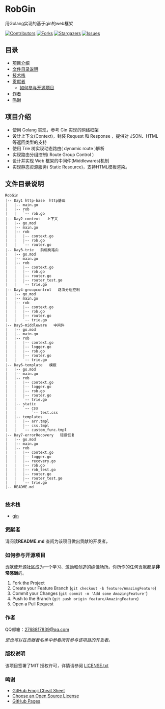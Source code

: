 # RobGin
用Golang实现的基于gin的web框架
<!-- PROJECT SHIELDS -->
[![Contributors][contributors-shield]][contributors-url]
[![Forks][forks-shield]][forks-url]
[![Stargazers][stars-shield]][stars-url]
[![Issues][issues-shield]][issues-url]

## 目录

- [项目介绍](#项目介绍)
- [文件目录说明](#文件目录说明)
- [技术栈](#技术栈)
- [贡献者](#贡献者)
    - [如何参与开源项目](#如何参与开源项目)
- [作者](#作者)
- [鸣谢](#鸣谢)


## 项目介绍
- 使用 Golang 实现，参考 Gin 实现的网络框架
- 设计上下文(Context)，封装 Request 和 Response ，提供对 JSON、HTML 等返回类型的支持
- 使用 Trie 树实现动态路由( dynamic route )解析
- 实现路由分组控制( Route Group Control )
- 设计并实现 Web 框架的中间件(Middlewares)机制
- 实现静态资源服务( Static Resource)，支持HTML模板渲染。
## 文件目录说明
```
RobGin
|-- Day1 http-base  http基础
|   |-- main.go
|   |-- rob
|   |   `-- rob.go
|-- Day2-context   上下文
|   |-- go.mod
|   |-- main.go
|   |-- rob
|   |   |-- context.go
|   |   |-- rob.go
|   |   `-- router.go
|-- Day3-trie   前缀树路由
|   |-- go.mod
|   |-- main.go
|   |-- rob
|   |   |-- context.go
|   |   |-- rob.go
|   |   |-- router.go
|   |   |-- router_test.go
|   |   `-- trie.go
|-- Day4-groupcontrol   路由分组控制
|   |-- go.mod
|   |-- main.go
|   |-- rob
|   |   |-- context.go
|   |   |-- rob.go
|   |   |-- router.go
|   |   `-- trie.go
|-- Day5-middleware   中间件
|   |-- go.mod
|   |-- main.go
|   |-- rob
|   |   |-- context.go
|   |   |-- logger.go
|   |   |-- rob.go
|   |   |-- router.go
|   |   `-- trie.go
|-- Day6-template   模板
|   |-- go.mod
|   |-- main.go
|   |-- rob
|   |   |-- context.go
|   |   |-- logger.go
|   |   |-- rob.go
|   |   |-- router.go
|   |   `-- trie.go
|   |-- static
|   |   `-- css
|   |       `-- test.css
|   |-- templates
|   |   |-- arr.tmpl
|   |   |-- css.tmpl
|   |   `-- custom_func.tmpl
|-- Day7-errorRecovery   错误恢复
|   |-- go.mod
|   |-- main.go
|   |-- rob
|   |   |-- context.go
|   |   |-- logger.go
|   |   |-- recovery.go 
|   |   |-- rob.go
|   |   |-- rob_test.go
|   |   |-- router.go
|   |   |-- router_test.go
|   |   `-- trie.go
|-- README.md


```

### 技术栈
- [gin](https://gin-gonic.com/zh-cn/)

### 贡献者

请阅读**README.md** 查阅为该项目做出贡献的开发者。

### 如何参与开源项目

贡献使开源社区成为一个学习、激励和创造的绝佳场所。你所作的任何贡献都是**非常感谢**的。


1. Fork the Project
2. Create your Feature Branch (`git checkout -b feature/AmazingFeature`)
3. Commit your Changes (`git commit -m 'Add some AmazingFeature'`)
4. Push to the Branch (`git push origin feature/AmazingFeature`)
5. Open a Pull Request


### 作者

QQ邮箱：2768817839@qq.com


*您也可以在贡献者名单中参看所有参与该项目的开发者。*

### 版权说明

该项目签署了MIT 授权许可，详情请参阅 [LICENSE.txt](https://github.com/shaojintian/Best_README_template/blob/master/LICENSE.txt)

### 鸣谢


- [GitHub Emoji Cheat Sheet](https://www.webpagefx.com/tools/emoji-cheat-sheet)
- [Choose an Open Source License](https://choosealicense.com)
- [GitHub Pages](https://pages.github.com)

<!-- links -->
[your-project-path]:RobKing8/RobGin
[contributors-shield]: https://img.shields.io/github/contributors/RobKing9/RobGin.svg?style=flat-square
[contributors-url]: https://github.com/RobKing9/RobGin/graphs/contributors
[forks-shield]: https://img.shields.io/github/forks/RobKing9/RobGin.svg?style=flat-square
[forks-url]: https://github.com/RobKing9/RobGin/network/members
[stars-shield]: https://img.shields.io/github/stars/RobKing9/RobGin.svg?style=flat-square
[stars-url]: https://github.com/RobKing9/RobGin/stargazers
[issues-shield]: https://img.shields.io/github/issues/RobKing9/RobGin.svg?style=flat-square
[issues-url]: https://img.shields.io/github/issues/shaojintian/Best_README_template.svg
[license-shield]: https://img.shields.io/github/license/RobKing9/RobGin.svg?style=flat-square
[license-url]: https://github.com/RobKing9/RobGin/blob/master/LICENSE.txt
[linkedin-shield]: https://img.shields.io/badge/-LinkedIn-black.svg?style=flat-square&logo=linkedin&colorB=555
[linkedin-url]: https://linkedin.com/in/RobKing